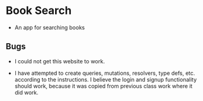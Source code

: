 # Book Search

- An app for searching books

## Bugs

- I could not get this website to work.

- I have attempted to create queries, mutations, resolvers, type defs, etc. according to the instructions. I believe the login and signup functionality should work, because it was copied from previous class work where it did work.